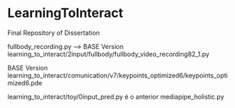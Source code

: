 # LearningToInteract
Final Repository of Dissertation

fullbody_recording.py --> BASE Version learning_to_interact/2input/fullbody/fullbody_video_recording82_1.py

BASE Version learning_to_interact/comunication/v7/keypoints_optimized6/keypoints_optimized6.pde

learning_to_interact/toy/0input_pred.py é o anterior mediapipe_holistic.py
